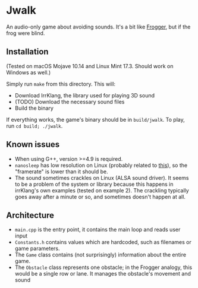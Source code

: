 # Jwalk

An audio-only game about avoiding sounds. It's a bit like [Frogger](https://www.youtube.com/watch?v=okm0VtF2gH8), but if the frog were blind.

## Installation

(Tested on macOS Mojave 10.14 and Linux Mint 17.3. Should work on Windows as well.)

Simply run `make` from this directory. This will:

- Download IrrKlang, the library used for playing 3D sound
- (TODO) Download the necessary sound files
- Build the binary

If everything works, the game's binary should be in `build/jwalk`. To play, run `cd build; ./jwalk`.

## Known issues

- When using G++, version >=4.9 is required.
- `nanosleep` has low resolution on Linux (probably related to [this](https://gha.st/short-sleeps/)), so the "framerate" is lower than it should be.
- The sound sometimes crackles on Linux (ALSA sound driver). It seems to be a problem of the system or library because this happens in irrKlang's own examples (tested on example 2). The crackling typically goes away after a minute or so, and sometimes doesn't happen at all.

## Architecture

- `main.cpp` is the entry point, it contains the main loop and reads user input
- `Constants.h` contains values which are hardcoded, such as filenames or game parameters.
- The `Game` class contains (not surprisingly) information about the entire game.
- The `Obstacle` class represents one obstacle; in the Frogger analogy, this would be a single row or lane. It manages the obstacle's movement and sound
